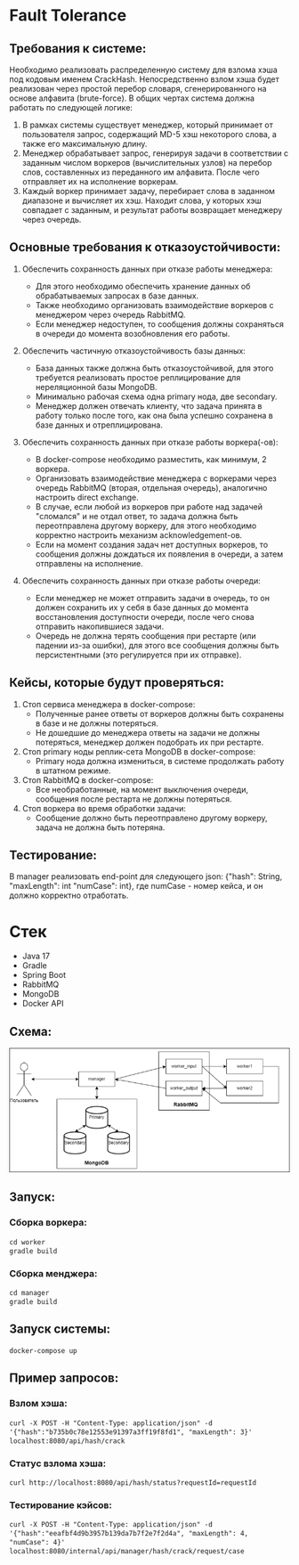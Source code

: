 # Fault Tolerance

## Требования к системе:

Необходимо реализовать распределенную систему для взлома хэша под кодовым именем CrackHash. Непосредственно взлом хэша будет реализован через простой перебор словаря, сгенерированного на основе алфавита (brute-force). В общих чертах система должна работать по следующей логике:

1. В рамках системы существует менеджер, который принимает от пользователя запрос, содержащий MD-5 хэш некоторого слова, а также его максимальную длину.
2. Менеджер обрабатывает запрос, генерируя задачи в соответствии с заданным числом воркеров (вычислительных узлов) на перебор слов, составленных из переданного им алфавита. После чего отправляет их на исполнение воркерам.
3. Каждый воркер принимает задачу, перебирает слова в заданном диапазоне и вычисляет их хэш. Находит слова, у которых хэш совпадает с заданным, и результат работы возвращает менеджеру через очередь.

## Основные требования к отказоустойчивости:
1. Обеспечить сохранность данных при отказе работы менеджера:
   - Для этого необходимо обеспечить хранение данных об обрабатываемых запросах в базе данных.
   - Также необходимо организовать взаимодействие воркеров с менеджером через очередь RabbitMQ.
   - Если менеджер недоступен, то сообщения должны сохраняться в очереди до момента возобновления его работы.

2. Обеспечить частичную отказоустойчивость базы данных:
   - База данных также должна быть отказоустойчивой, для этого требуется реализовать простое реплицирование для нереляционной базы MongoDB.
   - Минимально рабочая схема одна primary нода, две secondary.
   - Менеджер должен отвечать клиенту, что задача принята в работу только после того, как она была успешно сохранена в базе данных и отреплицирована.

3. Обеспечить сохранность данных при отказе работы воркера(-ов):
   - В docker-compose необходимо разместить, как минимум, 2 воркера.
   - Организовать взаимодействие менеджера с воркерами через очередь RabbitMQ (вторая, отдельная очередь), аналогично настроить direct exchange.
   - В случае, если любой из воркеров при работе над задачей "сломался" и не отдал ответ, то задача должна быть переотправлена другому воркеру, для этого необходимо корректно настроить механизм acknowledgement-ов.
   - Если на момент создания задач нет доступных воркеров, то сообщения должны дождаться их появления в очереди, а затем отправлены на исполнение.

4. Обеспечить сохранность данных при отказе работы очереди:
   - Если менеджер не может отправить задачи в очередь, то он должен сохранить их у себя в базе данных до момента восстановления доступности очереди, после чего снова отправить накопившиеся задачи.
   - Очередь не должна терять сообщения при рестарте (или падении из-за ошибки), для этого все сообщения должны быть персистентными (это регулируется при их отправке).

## Кейсы, которые будут проверяться:
1. Стоп сервиса менеджера в docker-compose:
   - Полученные ранее ответы от воркеров должны быть сохранены в базе и не должны потеряться.
   - Не дошедшие до менеджера ответы на задачи не должны потеряться, менеджер должен подобрать их при рестарте.
2. Стоп primary ноды реплик-сета MongoDB в docker-compose:
   - Primary нода должна измениться, в системе продолжать работу в штатном режиме.
3. Стоп RabbitMQ в docker-compose:
   - Все необработанные, на момент выключения очереди, сообщения после рестарта не должны потеряться.
4. Стоп воркера во время обработки задачи:
   - Сообщение должно быть переотправлено другому воркеру, задача не должна быть потеряна.

## Тестирование:
В manager реализовать end-point для следующего json: {"hash": String, "maxLength": int "numCase": int}, где numCase - номер кейса, и он должно корректно отработать.

# Стек
- Java 17
- Gradle
- Spring Boot
- RabbitMQ
- MongoDB
- Docker API

## Схема:
![Схема](Схема.png)

## Запуск:

### Сборка воркера:
    cd worker
    gradle build

### Сборка менджера:
    cd manager
    gradle build

## Запуск системы:
    docker-compose up

## Пример запросов:

### Взлом хэша:
    curl -X POST -H "Content-Type: application/json" -d '{"hash":"b735b0c78e12553e91397a3ff19f8fd1", "maxLength": 3}' localhost:8080/api/hash/crack

### Статус взлома хэша:  
    curl http://localhost:8080/api/hash/status?requestId=requestId

### Тестирование кэйсов:  
    curl -X POST -H "Content-Type: application/json" -d '{"hash":"eeafbf4d9b3957b139da7b7f2e7f2d4a", "maxLength": 4, "numCase": 4}' localhost:8080/internal/api/manager/hash/crack/request/case

